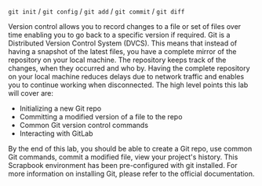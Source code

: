 `git init`  /  `git config`  /  `git add`  /  `git commit`  /  `git diff`

Version control allows you to record changes to a file or set of files over time enabling you to go back to a specific version if required. Git is a Distributed Version Control System (DVCS). This means that instead of having a snapshot of the latest files, you have a complete mirror of the repository on your local machine. The repository keeps track of the changes, when they occurred and who by. Having the complete repository on your local machine reduces delays due to network traffic and enables you to continue working when disconnected. The high level points this lab will cover are:

* Initializing a new Git repo
* Committing a modified version of a file to the repo
* Common Git version control commands
* Interacting with GitLab

By the end of this lab, you should be able to create a Git repo, use common Git commands, commit a modified file, view your project's history. This Scrapbook environment has been pre-configured with git installed. For more information on installing Git, please refer to the official documentation.